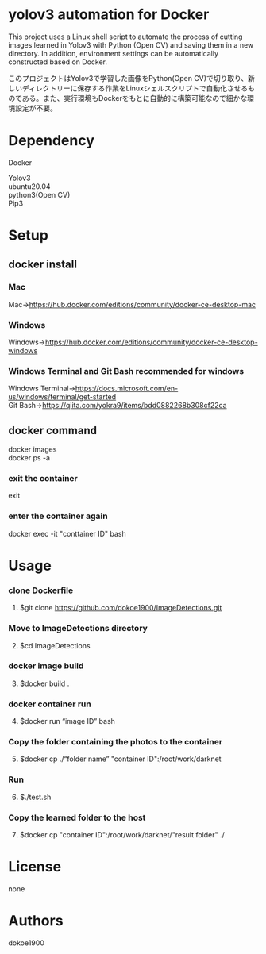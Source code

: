 # yolov3 automation for Docker

This project uses a Linux shell script to automate the process of cutting images learned in Yolov3 with Python (Open CV) and saving them in a new directory. In addition, environment settings can be automatically constructed based on Docker.

このプロジェクトはYolov3で学習した画像をPython(Open CV)で切り取り、新しいディレクトリーに保存する作業をLinuxシェルスクリプトで自動化させるものである。また、実行環境もDockerをもとに自動的に構築可能なので細かな環境設定が不要。

# Dependency
Docker

Yolov3  
ubuntu20.04  
python3(Open CV)  
Pip3  

# Setup

## docker install

### Mac  
Mac→https://hub.docker.com/editions/community/docker-ce-desktop-mac

### Windows  
Windows→https://hub.docker.com/editions/community/docker-ce-desktop-windows  

### Windows Terminal and Git Bash recommended for windows
Windows Terminal→https://docs.microsoft.com/en-us/windows/terminal/get-started  
Git Bash→https://qiita.com/yokra9/items/bdd0882268b308cf22ca

## docker command
docker images  
docker ps -a

### exit the container
exit

### enter the container again
docker exec -it "conttainer ID" bash

# Usage
### clone Dockerfile
1. $git clone https://github.com/dokoe1900/ImageDetections.git

### Move to ImageDetections directory  
2. $cd ImageDetections

### docker image build
3. $docker build .

### docker container run
4. $docker run “image ID” bash

### Copy the folder containing the photos to the container
5. $docker cp ./“folder name” "container ID":/root/work/darknet

### Run
6. $./test.sh

### Copy the learned folder to the host
7. $docker cp "container ID":/root/work/darknet/"result folder" ./

# License
none

# Authors
dokoe1900

